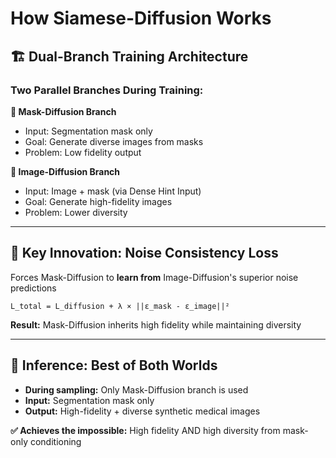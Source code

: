# How Siamese-Diffusion Works

## 🏗️ **Dual-Branch Training Architecture**

### **Two Parallel Branches During Training:**

**🎯 Mask-Diffusion Branch**
- Input: Segmentation mask only
- Goal: Generate diverse images from masks
- Problem: Low fidelity output

**🎯 Image-Diffusion Branch** 
- Input: Image + mask (via Dense Hint Input)
- Goal: Generate high-fidelity images
- Problem: Lower diversity

---

## 🔗 **Key Innovation: Noise Consistency Loss**

Forces Mask-Diffusion to **learn from** Image-Diffusion's superior noise predictions

```
L_total = L_diffusion + λ × ||ε_mask - ε_image||²
```

**Result:** Mask-Diffusion inherits high fidelity while maintaining diversity

---

## 🎯 **Inference: Best of Both Worlds**

- **During sampling:** Only Mask-Diffusion branch is used
- **Input:** Segmentation mask only
- **Output:** High-fidelity + diverse synthetic medical images

**✅ Achieves the impossible:** High fidelity AND high diversity from mask-only conditioning 